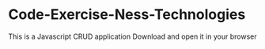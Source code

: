 # Code-Exercise-Ness-Technologies
This is a Javascript CRUD application
Download and open it in your browser

